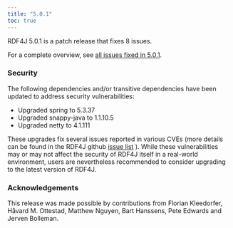 ```yaml
---
title: "5.0.1"
toc: true
---
```

RDF4J 5.0.1 is a patch release that fixes 8 issues.

For a complete overview, see [all issues fixed in 5.0.1](https://github.com/eclipse/rdf4j/milestone/108?closed=1).

### Security

The following dependencies and/or transitive dependencies have been updated to address security vulnerabilities:
 - Upgraded spring to 5.3.37
 - Upgraded snappy-java to 1.1.10.5
 - Upgraded netty to 4.1.111

These upgrades fix several issues reported in various CVEs (more details can be found in the RDF4J github [issue list](https://github.com/eclipse-rdf4j/rdf4j/issues?q=is%3Aissue+label%3Asecurity+is%3Aclosed) ).
While these vulnerabilities may or may not affect the security of RDF4J itself in a real-world environment, 
users are nevertheless recommended to consider upgrading to the latest version of RDF4J.


### Acknowledgements

This release was made possible by contributions from Florian Kleedorfer, Håvard M. Ottestad, Matthew Nguyen, Bart Hanssens,
Pete Edwards and Jerven Bolleman.
